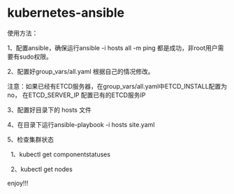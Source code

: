 # kubernetes-ansible

使用方法：

1、配置ansible，确保运行ansible -i hosts all -m ping 都是成功，非root用户需要有sudo权限。

2、配置好group_vars/all.yaml 根据自己的情况修改。 

注意：如果已经有ETCD服务器，在group_vars/all.yaml中ETCD_INSTALL配置为no， 在ETCD_SERVER_IP 配置已有的ETCD服务IP

3、配置好目录下的 hosts 文件

4、在目录下运行ansible-playbook -i hosts site.yaml

5、检查集群状态

    1、kubectl get componentstatuses
   
    2、kubectl get nodes

enjoy!!!
